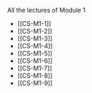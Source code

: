 All the lectures of Module 1
- [[CS-M1-1]]
- [[CS-M1-2]]
- [[CS-M1-3]]
- [[CS-M1-4]]
- [[CS-M1-5]]
- [[CS-M1-6]]
- [[CS-M1-7]]
- [[CS-M1-8]]
- [[CS-M1-9]]